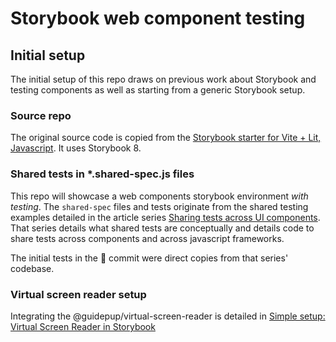 # Storybook web component testing

## Initial setup

The initial setup of this repo draws on previous work about Storybook and testing components as well as starting from a generic Storybook setup.

### Source repo

The original source code is copied from the [Storybook starter for Vite + Lit, Javascript](https://github.com/storybookjs/sandboxes/tree/next/lit-vite/default-js/after-storybook). It uses Storybook 8.

### Shared tests in *.shared-spec.js files

This repo will showcase a web components storybook environment _with testing_. The `shared-spec` files and tests originate from the shared testing examples detailed in the article series [Sharing tests across UI components](https://dev.to/scottnath/series/22727). That series details what shared tests are conceptually and details code to share tests across components and across javascript frameworks.

The initial tests in the :tada: commit were direct copies from that series' codebase.

### Virtual screen reader setup

Integrating the @guidepup/virtual-screen-reader is detailed in [Simple setup: Virtual Screen Reader in Storybook](https://dev.to/scottnath/simple-setup-virtual-screen-reader-in-storybook-2efo)